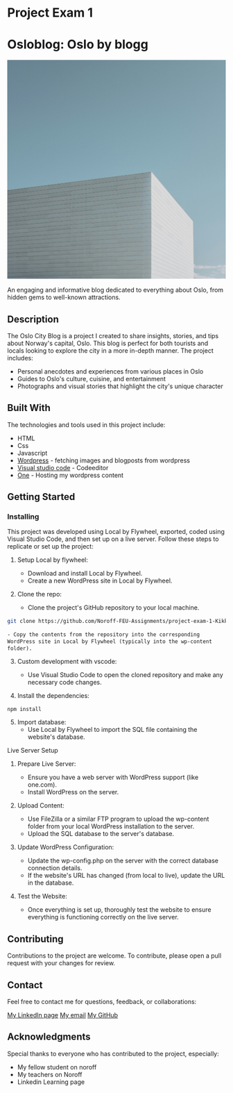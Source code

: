 # Project Exam 1
# Osloblog: Oslo by blogg

<img src="images/homebackround2.jpg" alt="Image of building in oslo">

An engaging and informative blog dedicated to everything about Oslo, from hidden gems to well-known attractions.

## Description

The Oslo City Blog is a project I created to share insights, stories, and tips about Norway's capital, Oslo. This blog is perfect for both tourists and locals looking to explore the city in a more in-depth manner. The project includes:

- Personal anecdotes and experiences from various places in Oslo
- Guides to Oslo's culture, cuisine, and entertainment
- Photographs and visual stories that highlight the city's unique character

## Built With

The technologies and tools used in this project include:

- HTML
- Css
- Javascript
- [Wordpress](https://wordpress.org/) - fetching images and blogposts from wordpress
- [Visual studio code](https://code.visualstudio.com/) - Codeeditor
- [One](https://one.com/) - Hosting my wordpress content

## Getting Started

### Installing

This project was developed using Local by Flywheel, exported, coded using Visual Studio Code, and then set up on a live server. Follow these steps to replicate or set up the project:

1. Setup Local by flywheel:
    - Download and install Local by Flywheel.
    - Create a new WordPress site in Local by Flywheel.

2. Clone the repo:
    - Clone the project's GitHub repository to your local machine.

```bash
git clone https://github.com/Noroff-FEU-Assignments/project-exam-1-Kikkiin
```
    - Copy the contents from the repository into the corresponding WordPress site in Local by Flywheel (typically into the wp-content folder).

3. Custom development with vscode: 
    - Use Visual Studio Code to open the cloned repository and make any necessary code changes.

4. Install the dependencies:

```
npm install
```

5. Import database:
    - Use Local by Flywheel to import the SQL file containing the website's database.


Live Server Setup

1. Prepare Live Server:
    - Ensure you have a web server with WordPress support (like one.com).
    - Install WordPress on the server.

2. Upload Content:
    - Use FileZilla or a similar FTP program to upload the wp-content folder from your local WordPress installation to the server.
    - Upload the SQL database to the server's database.

3. Update WordPress Configuration:
    - Update the wp-config.php on the server with the correct database connection details.
    - If the website's URL has changed (from local to live), update the URL in the database. 

4. Test the Website:
    - Once everything is set up, thoroughly test the website to ensure everything is functioning correctly on the live server.


## Contributing

Contributions to the project are welcome. To contribute, please open a pull request with your changes for review.

## Contact

Feel free to contact me for questions, feedback, or collaborations:

[My LinkedIn page](https://www.linkedin.com/in/kristin-kristiansen-034878261/)
[My email](kristinkristiansen9@gmail.com)
[My GitHub](https://github.com/Kikkiin)

## Acknowledgments

Special thanks to everyone who has contributed to the project, especially:

- My fellow student on noroff
- My teachers on Noroff
- Linkedin Learning page
